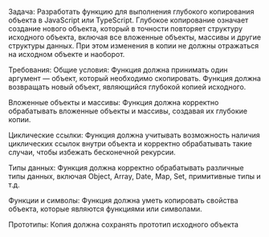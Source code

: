 Задача: Разработать функцию для выполнения глубокого копирования объекта в JavaScript или TypeScript. Глубокое копирование означает создание нового объекта, который в точности повторяет структуру исходного объекта, включая все вложенные объекты, массивы и другие структуры данных. При этом изменения в копии не должны отражаться на исходном объекте и наоборот.

Требования:
Общие условия: Функция должна принимать один аргумент — объект, который необходимо скопировать. Функция должна возвращать новый объект, являющийся глубокой копией исходного.

Вложенные объекты и массивы: Функция должна корректно обрабатывать вложенные объекты и массивы, создавая их глубокие копии.

Циклические ссылки: Функция должна учитывать возможность наличия циклических ссылок внутри объекта и корректно обрабатывать такие случаи, чтобы избежать бесконечной рекурсии.

Типы данных: Функция должна корректно обрабатывать различные типы данных, включая Object, Array, Date, Map, Set, примитивные типы и т.д.

Функции и символы: Функция должна уметь копировать свойства объекта, которые являются функциями или символами.

Прототипы: Копия должна сохранять прототип исходного объекта
